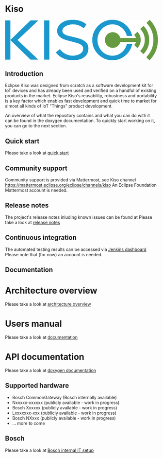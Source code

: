 # Kiso #
![Kiso logo](./docs/doxygen/Kiso-logo.png)

## Introduction ##
Eclipse Kiso was designed from scratch as a software development kit for IoT devices and has already been used and verified on a handful of existing products in the market. Eclipse Kiso's reusability, robustness and portability is a key factor which enables fast development and quick time to market for almost all kinds of IoT "Things" product development.

An overview of what the repository contains and what you can do with it can be found in the doxygen documentation.
To quickly start working on it, you can go to the next section.

## Quick start ##
Please take a look at [quick start](http://kiso.rempler.de:1313/3.-user-guide/quick_start/)

## Community support ##
Community support is provided via Mattermost, see Kiso channel https://mattermost.eclipse.org/eclipse/channels/kiso
An Eclipse Foundation Mattermost account is needed.

## Release notes ##
The project's release notes inluding known issues can be found at 
Please take a look at [release notes](https://github.com/Bosch-AE-SW/cddk-oss/blob/master/RELEASE_NOTES.md)

## Continuous integration ##
The automated testing results can be accessed via [Jenkins dashboard](https://rb-jmaas.de.bosch.com/software-campus/view/Kiso-Dashboard/)
Please note that (for now) an account is needed.

## Documentation ##
# Architecture overview #
Please take a look at [architecture overview](http://kiso.rempler.de:1313/2.-concepts/overall_architecture/#overall-architecture)
# Users manual #
Please take a look at [documentation](http://kiso.rempler.de:1313/)
# API documentation #
Please take a look at [doxygen documentation](http://kiso.rempler.de:8080/)

## Supported hardware ##
* Bosch CommonGateway (Bosch internally available)
* Nxxxxx-xxxxxx (publicly available - work in progress)
* Bosch Xxxxxx (publicly available - work in progress)
* Lxxxxxxx-xxx (publicly available - work in progress)
* Bosch NXxxx (publicly available - work in progress)
* ... more to come

## Bosch ##
Please take a look at [Bosch internal IT setup](https://github.com/Bosch-AE-SW/cddk-oss/wiki)